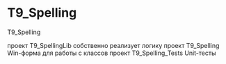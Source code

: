 # T9_Spelling
T9_Spelling

проект T9_SpellingLib собственно реализует логику
проект T9_Spelling Win-форма для работы с классов
проект T9_Spelling_Tests Unit-тесты
